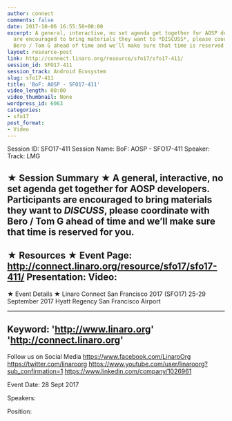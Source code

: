 ```yaml
---
author: connect
comments: false
date: 2017-10-06 16:55:58+00:00
excerpt: A general, interactive, no set agenda get together for AOSP developers. Participants
  are encouraged to bring materials they want to *DISCUSS*, please coordinate with
  Bero / Tom G ahead of time and we’ll make sure that time is reserved for you.
layout: resource-post
link: http://connect.linaro.org/resource/sfo17/sfo17-411/
session_id: SFO17-411
session_track: Android Ecosystem
slug: sfo17-411
title: 'BoF: AOSP - SFO17-411'
video_length: 00:00
video_thumbnail: None
wordpress_id: 6063
categories:
- sfo17
post_format:
- Video
---
```


Session ID: SFO17-411
Session Name: BoF: AOSP - SFO17-411
Speaker: 
Track: LMG


★ Session Summary ★
A general, interactive, no set agenda get together for AOSP developers. Participants are encouraged to bring materials they want to *DISCUSS*, please coordinate with Bero / Tom G ahead of time and we’ll make sure that time is reserved for you.
---------------------------------------------------
★ Resources ★
Event Page: http://connect.linaro.org/resource/sfo17/sfo17-411/
Presentation: 
Video: 
 ---------------------------------------------------

★ Event Details ★
Linaro Connect San Francisco 2017 (SFO17)
25-29 September 2017
Hyatt Regency San Francisco Airport

---------------------------------------------------
Keyword: 
'http://www.linaro.org'
'http://connect.linaro.org'
---------------------------------------------------
Follow us on Social Media
https://www.facebook.com/LinaroOrg
https://twitter.com/linaroorg
https://www.youtube.com/user/linaroorg?sub_confirmation=1
https://www.linkedin.com/company/1026961

Event Date: 28 Sept 2017

Speakers: 

Position: